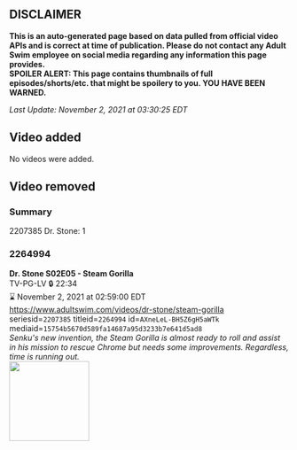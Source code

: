 ## DISCLAIMER
**This is an auto-generated page based on data pulled from official video APIs and is correct at time of publication. Please do not contact any Adult Swim employee on social media regarding any information this page provides.**  
**SPOILER ALERT: This page contains thumbnails of full episodes/shorts/etc. that might be spoilery to you. YOU HAVE BEEN WARNED.**  

_Last Update: November 2, 2021 at 03:30:25 EDT_
## Video added
No videos were added.  
## Video removed
### Summary
2207385 Dr. Stone: 1  
### 2264994
**Dr. Stone S02E05 - Steam Gorilla**  
TV-PG-LV 🔒 22:34  
⌛ November 2, 2021 at 02:59:00 EDT  
https://www.adultswim.com/videos/dr-stone/steam-gorilla  
seriesid=`2207385` titleid=`2264994` id=`AXneLeL-BH5Z6gH5aWTk` mediaid=`15754b5670d589fa14687a95d3233b7e641d5ad8`  
_Senku's new invention, the Steam Gorilla is almost ready to roll and assist in his mission to rescue Chrome but needs some improvements. Regardless, time is running out._  
<a href="https://media.cdn.adultswim.com/uploads/20210610/thumbnails/2_21610107295-DrStone_29_SteamGorilla.png"><img src="https://media.cdn.adultswim.com/uploads/20210610/thumbnails/2_21610107295-DrStone_29_SteamGorilla.png" height="144px" /></a>
